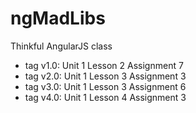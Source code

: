 ngMadLibs
===========

Thinkful AngularJS class
* tag v1.0: Unit 1 Lesson 2 Assignment 7  
* tag v2.0: Unit 1 Lesson 3 Assignment 3  
* tag v3.0: Unit 1 Lesson 3 Assignment 6  
* tag v4.0: Unit 1 Lesson 4 Assignment 3  

